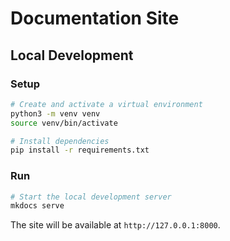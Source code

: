 # Documentation Site

## Local Development

### Setup

```bash
# Create and activate a virtual environment
python3 -m venv venv
source venv/bin/activate

# Install dependencies
pip install -r requirements.txt
```

### Run

```bash
# Start the local development server
mkdocs serve
```

The site will be available at `http://127.0.0.1:8000`.

